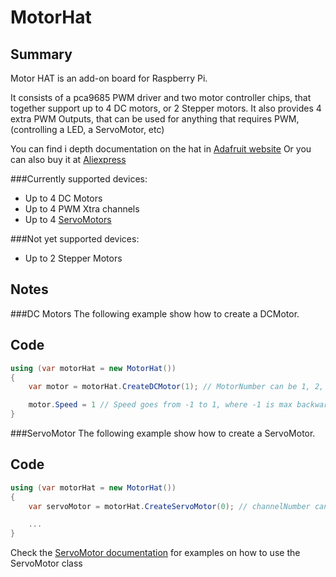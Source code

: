 ﻿# MotorHat

## Summary

Motor HAT is an add-on board for Raspberry Pi.

It consists of a pca9685 PWM driver and two motor controller chips, that together support up to 4 DC motors, or 2 Stepper motors.
It also provides 4 extra PWM Outputs, that can be used for anything that requires PWM, (controlling a LED, a ServoMotor, etc)

You can find i depth documentation on the hat in [Adafruit website](https://www.adafruit.com/product/2348)
Or you can also buy it at [Aliexpress](http://s.click.aliexpress.com/e/mTB4ZB2s)

###Currently supported devices:
- Up to 4 DC Motors
- Up to 4 PWM Xtra channels
- Up to 4 [ServoMotors](https://github.com/dotnet/iot/blob/master/src/devices/ServoMotor/README.md)

###Not yet supported devices:
- Up to 2 Stepper Motors


## Notes

###DC Motors
   The following example show how to create a DCMotor.

## Code
```C#   
using (var motorHat = new MotorHat())
{
    var motor = motorHat.CreateDCMotor(1); // MotorNumber can be 1, 2, 3 or 4, following the labbelling in the board: M1, M2, M3 or M4

    motor.Speed = 1 // Speed goes from -1 to 1, where -1 is max backward speed, 1 is max forward speed and 0 means stopping the motor
}
```


###ServoMotor
   The following example show how to create a ServoMotor.

## Code
```C#   
using (var motorHat = new MotorHat())
{
    var servoMotor = motorHat.CreateServoMotor(0); // channelNumber can be 0, 1, 14 or 15, depending on wich of those xtra channels you connected your servo

    ...
}
```
Check the [ServoMotor documentation](https://github.com/dotnet/iot/tree/master/src/devices/ServoMotor) for examples on how to use the ServoMotor class
